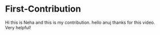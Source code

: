 # First-Contribution
Hi this is Neha and this is my contribution.
hello anuj thanks for this video.
Very helpful!
